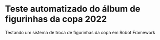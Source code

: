 # Teste automatizado do álbum de figurinhas da copa 2022
Testando um sistema de troca de figurinhas da copa em Robot Framework
